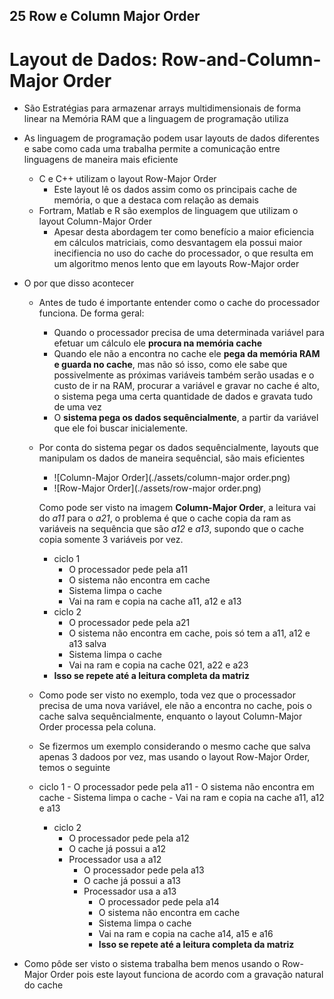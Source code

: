 ## 25 Row e Column Major Order

# Layout de Dados: Row-and-Column-Major Order

- São Estratégias para armazenar arrays multidimensionais de forma linear na Memória RAM que a linguagem de programação utiliza

- As linguagem de programação podem usar layouts de dados diferentes e sabe como cada uma trabalha permite a comunicação entre linguagens de maneira mais eficiente
  - C e C++ utilizam o layout Row-Major Order
    - Este layout lê os dados assim como os principais cache de memória, o que a destaca com relação as demais
  - Fortram, Matlab e R são exemplos de linguagem que utilizam o layout Column-Major Order
    - Apesar desta abordagem ter como benefício a maior eficiencia em cálculos matriciais, como desvantagem ela possui maior inecifiencia no uso do cache do processador, o que resulta em um algoritmo menos lento que em layouts Row-Major order
- O por que disso acontecer

  - Antes de tudo é importante entender como o cache do processador funciona. De forma geral:
    - Quando o processador precisa de uma determinada variável para efetuar um cálculo ele **procura na memória cache**
    - Quando ele não a encontra no cache ele **pega da memória RAM e guarda no cache**, mas não só isso, como ele sabe que possivelmente as próximas variáveis também serão usadas e o custo de ir na RAM, procurar a variável e gravar no cache é alto, o sistema pega uma certa quantidade de dados e gravata tudo de uma vez
    - O **sistema pega os dados sequêncialmente**, a partir da variável que ele foi buscar inicialemente.
  - Por conta do sistema pegar os dados sequêncialmente, layouts que manipulam os dados de maneira sequêncial, são mais eficientes

    - ![Column-Major Order](./assets/column-major order.png)
    - ![Row-Major Order](./assets/row-major order.png)

    Como pode ser visto na imagem **Column-Major Order**, a leitura vai do _a11_ para o _a21_, o problema é que o cache copia da ram as variáveis na sequência que são _a12_ e _a13_, supondo que o cache copia somente 3 variáveis por vez.

    - ciclo 1
      - O processador pede pela a11
      - O sistema não encontra em cache
      - Sistema limpa o cache
      - Vai na ram e copia na cache a11, a12 e a13
    - ciclo 2
      - O processador pede pela a21
      - O sistema não encontra em cache, pois só tem a a11, a12 e a13 salva
      - Sistema limpa o cache
      - Vai na ram e copia na cache 021, a22 e a23
    - **Isso se repete até a leitura completa da matriz**

  - Como pode ser visto no exemplo, toda vez que o processador precisa de uma nova variável, ele não a encontra no cache, pois o cache salva sequêncialmente, enquanto o layout Column-Major Order processa pela coluna.

  - Se fizermos um exemplo considerando o mesmo cache que salva apenas 3 dadoos por vez, mas usando o layout Row-Major Order, temos o seguinte
  - ciclo 1 - O processador pede pela a11 - O sistema não encontra em cache - Sistema limpa o cache - Vai na ram e copia na cache a11, a12 e a13
    - ciclo 2
      - O processador pede pela a12
      - O cache já possui a a12
      - Processador usa a a12
        - O processador pede pela a13
        - O cache já possui a a13
        - Processador usa a a13
          - O processador pede pela a14
          - O sistema não encontra em cache
          - Sistema limpa o cache
          - Vai na ram e copia na cache a14, a15 e a16
          - **Isso se repete até a leitura completa da matriz**

- Como pôde ser visto o sistema trabalha bem menos usando o Row-Major Order pois este layout funciona de acordo com a gravação natural do cache
